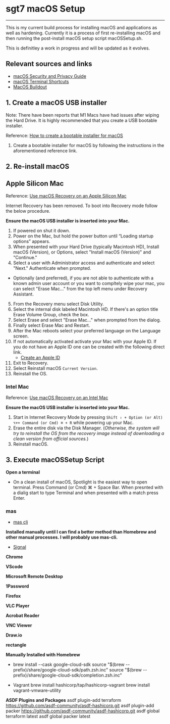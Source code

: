 # sgt7 macOS Setup

---

This is my current build process for installing macOS and applications as well as hardening. Currently it is a process of first re-installing macOS and then running the post-install macOS setup script macOSSetup.sh.

This is definitley a work in progress and will be updated as it evolves.

## Relevant sources and links

- [macOS Security and Privacy Guide
  ](https://github.com/drduh/macOS-Security-and-Privacy-Guide)
- [macOS Terminal Shortcuts](https://support.apple.com/guide/terminal/keyboard-shortcuts-trmlshtcts/mac)
- [MacOS Buildout](https://github.com/andrewconnell/osx-install)

## 1. Create a macOS USB installer

Note: There have been reports that M1 Macs have had issues after wiping the Hard Drive. It is highly recommended that you create a USB bootable installer.

Reference: [How to create a bootable installer for macOS](https://support.apple.com/en-us/HT201372)

1. Create a bootable installer for macOS by following the instructions in the aforementioned reference link.

## 2. Re-install macOS

## Apple Silicon Mac

Reference: [Use macOS Recovery on an Apple Silicon Mac](https://support.apple.com/guide/mac-help/macos-recovery-a-mac-apple-silicon-mchl82829c17/mac)

Internet Recovery has been removed. To boot into Recovery mode follow the below procedure.

**Ensure the macOS USB installer is inserted into your Mac.**

1. If powered on shut it down.
2. Power on the Mac, but hold the power button until “Loading startup options” appears.
3. When presented with your Hard Drive (typically Macintosh HD), Install macOS (Version), or Options, select "Install macOS (Version)" and "Continue."
4. Select a user with Administrator access and authenticate and select "Next." Authenticate when prompted.

- Optionally (and preferred), if you are not able to authenticate with a known admin user account or you want to compltely wipe your mac, you can select "Erase Mac..." from the top left menu under Recovery Assistant.

5. From the Recovery menu select Disk Utility.
6. Select the internal disk labeled Macintosh HD. If there's an option title Erase Volume Group, check the box.
7. Select Erase and select "Erase Mac..." when prompted from the dialog.
8. Finally select Erase Mac and Restart.
9. After the Mac reboots select your preferred language on the Language screen.
10. If not automatically activated activate your Mac with your Apple ID. If you do not have an Apple ID one can be created with the following direct link.
    - [Create an Apple ID](https://appleid.apple.com/account)
11. Exit to Recovery.
12. Select Reinstall macOS `Current Version`.
13. Reinstall the OS.

### Intel Mac

Reference: [Use macOS Recovery on an Intel Mac](https://support.apple.com/guide/mac-help/use-macos-recovery-on-an-intel-based-mac-mchl338cf9a8/mac)

**Ensure the macOS USB installer is inserted into your Mac.**

1. Start in Internet Recovery Mode by pressing `Shift ⇧ + Option (or Alt) ⌥++ Command (or Cmd) ⌘ + R` while powering up your Mac.
2. Erase the entire disk via the Disk Manager. (_Otherwise, the system will try to reinstall the OS from the recovery image instead of downloading a clean version from official sources._)
3. Reinstall macOS.

## 3. Execute macOSSetup Script

**Open a terminal**

- On a clean install of macOS, Spotlight is the easiest way to open terminal. Press Command (or Cmd) ⌘ + Space Bar. When presnted with a dialig start to type Terminal and when presented with a match press Enter.

### mas

- [mas cli](https://github.com/mas-cli/mas)

**Installed manually until I can find a better method than Homebrew and other manual processes. I will probably use mas-cli.**

- [Signal](https://updates.signal.org/desktop/signal-desktop-mac-universal-6.35.0.dmg)

**Chrome**

**VScode**

**Microsoft Remote Desktop**

**1Password**

**Firefox**

**VLC Player**

**Acrobat Reader**

**VNC Viewer**

**Draw.io**

**rectangle**

**Manually Installed with Homebrew**

- brew install --cask google-cloud-sdk
  source "$(brew --prefix)/share/google-cloud-sdk/path.zsh.inc"
  source "$(brew --prefix)/share/google-cloud-sdk/completion.zsh.inc"

- Vagrant
  brew install hashicorp/tap/hashicorp-vagrant
  brew install vagrant-vmware-utility

**ASDF Plugins and Packages**
asdf plugin-add terraform https://github.com/asdf-community/asdf-hashicorp.git
asdf plugin-add packer https://github.com/asdf-community/asdf-hashicorp.git
asdf global terraform latest
asdf global packer latest
